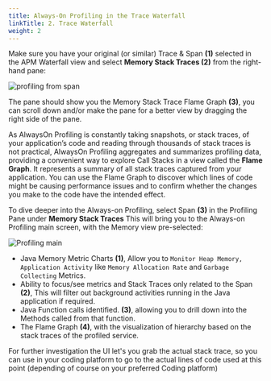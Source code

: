 ```yaml
---
title: Always-On Profiling in the Trace Waterfall
linkTitle: 2. Trace Waterfall
weight: 2
---
```


Make sure you have your original (or similar) Trace  & Span **(1)** selected in the APM Waterfall view and select  **Memory Stack Traces (2)** from the right-hand pane:

![profiling from span](../../images/flamechart-in-waterfall.png)

The pane should show you the Memory Stack Trace Flame Graph **(3)**, you can scroll down and/or make the pane for a better view by dragging the right side of the pane.

As AlwaysOn Profiling is constantly taking snapshots, or stack traces, of your application’s code and reading through thousands of stack traces is not practical, AlwaysOn Profiling aggregates and summarizes profiling data, providing a convenient way to explore Call Stacks in a view called the **Flame Graph**. It represents a summary of all stack traces captured from your application.  You can use the Flame Graph to discover which lines of code might be causing performance issues and to confirm whether the changes you make to the code have the intended effect.

To dive deeper into the Always-on Profiling, select Span **(3)** in the Profiling Pane under **Memory Stack Traces**
This will bring you to the Always-on Profiling main screen, with the Memory view pre-selected:

![Profiling main](../../images/profiling-memory.png)

* Java Memory Metric Charts **(1)**,  Allow you to `Monitor Heap Memory, Application Activity` like `Memory Allocation Rate`  and `Garbage Collecting` Metrics.
* Ability to focus/see metrics and Stack Traces only related to the Span **(2)**, This will filter out background activities running in the Java application if required.
* Java Function calls identified. **(3)**, allowing you to drill down into the Methods called from that function.
* The Flame Graph **(4)**,  with the visualization of hierarchy based on the stack traces of the profiled service.

For further investigation the UI let's you grab the actual stack trace, so you can use in your coding platform to go to the actual lines of code used at this point (depending of course on your preferred Coding platform)
<!-- Once you have identified the relevant Function or Method you are interested in, `com.mysql.cj.protocol.a.NativePacketPayload.readBytes` in our example but yours may differ, so pick the top one **(1)**  and find it at the e bottom of the Flame Graph **(2)**. Click on it in the Flame Graph, it will show a pane as shown in the image below, where you can see the Thread information **(3)** by clicking on the blue *Show Thread Info* link. If you click on the *Copy Stack Trace* **(4)** button, you grab the actual stack trace that you can use in your coding platform to go to the actual lines of code used at this point (depending of course on your preferred Coding platform)

![stack trace](../../images/grab-stack-trace.png)

For more details on Profiling, check the the **Debug Problems workshop**, or  check the documents [here](https://docs.splunk.com/observability/en/apm/profiling/intro-profiling.html#introduction-to-alwayson-profiling-for-splunk-apm)> -->
